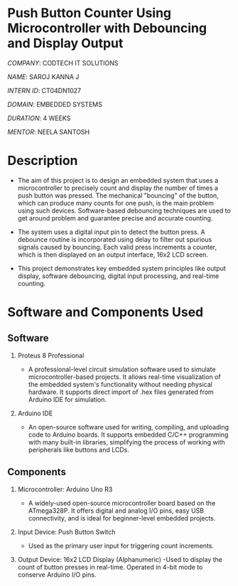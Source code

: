 # Push Button Counter Using Microcontroller with Debouncing and Display Output

*COMPANY*: CODTECH IT SOLUTIONS

*NAME*: SAROJ KANNA J

*INTERN ID*: CT04DN1027

*DOMAIN*: EMBEDDED SYSTEMS

*DURATION*: 4 WEEKS

*MENTOR*: NEELA SANTOSH

# Description

+ The aim of this project is to design an embedded system that uses a microcontroller to precisely count and display the number of times a push button was pressed.  The mechanical "bouncing" of the button, which can produce many counts for one push, is the main problem using such devices. Software-based debouncing techniques are used to get around problem and guarantee precise and accurate counting.

+ The system uses a digital input pin to detect the button press. A debounce routine is incorporated using delay to filter out spurious signals caused by bouncing. Each valid press increments a counter, which is then displayed on an output interface, 16x2 LCD screen.

+ This project demonstrates key embedded system principles like output display, software debouncing, digital input processing, and real-time counting.

# Software and Components Used

## Software 

1. Proteus 8 Professional
   - A professional-level circuit simulation software used to simulate microcontroller-based projects. It allows real-time visualization of the embedded system's functionality without needing physical hardware. It supports direct import of .hex files generated from Arduino IDE for simulation.

2. Arduino IDE
   - An open-source software used for writing, compiling, and uploading code to Arduino boards. It supports embedded C/C++ programming with many built-in libraries, simplifying the process of working with peripherals like buttons and LCDs.
  
## Components

1. Microcontroller: Arduino Uno R3
   - A widely-used open-source microcontroller board based on the ATmega328P. It offers digital and analog I/O pins, easy USB connectivity, and is ideal for beginner-level embedded projects.
  
2. Input Device: Push Button Switch
   - Used as the primary user input for triggering count increments.

3. Output Device: 16x2 LCD Display (Alphanumeric)
   -Used to display the count of button presses in real-time. Operated in 4-bit mode to conserve Arduino I/O pins.


